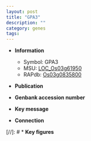 ```yaml
---
layout: post
title: "GPA3"
description: ""
category: genes
tags: 
---
```


* **Information**  
    + Symbol: GPA3  
    + MSU: [LOC_Os03g61950](http://rice.uga.edu/cgi-bin/ORF_infopage.cgi?orf=LOC_Os03g61950)  
    + RAPdb: [Os03g0835800](http://rapdb.dna.affrc.go.jp/viewer/gbrowse_details/irgsp1?name=Os03g0835800)  

* **Publication**  

* **Genbank accession number**  

* **Key message**  

* **Connection**  

[//]: # * **Key figures**  


